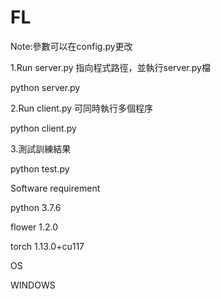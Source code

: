 # FL

Note:參數可以在config.py更改

1.Run server.py
指向程式路徑，並執行server.py檔


python server.py


2.Run client.py 可同時執行多個程序


python client.py


3.測試訓練結果


python test.py


Software requirement


python 3.7.6

flower 1.2.0

torch 1.13.0+cu117


OS

WINDOWS
